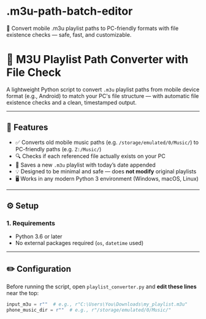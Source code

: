 # .m3u-path-batch-editor
🎵 Convert mobile .m3u playlist paths to PC-friendly formats with file existence checks — safe, fast, and customizable.

# 🎵 M3U Playlist Path Converter with File Check

A lightweight Python script to convert `.m3u` playlist paths from mobile device format (e.g., Android) to match your PC's file structure — with automatic file existence checks and a clean, timestamped output.

---

## 📌 Features

- ✅ Converts old mobile music paths (e.g. `/storage/emulated/0/Music/`) to PC-friendly paths (e.g. `Z:/Music/`)
- 🔍 Checks if each referenced file actually exists on your PC
- 📝 Saves a new `.m3u` playlist with today’s date appended
- 💡 Designed to be minimal and safe — does **not modify** original playlists
- 🖥️ Works in any modern Python 3 environment (Windows, macOS, Linux)

---

## ⚙️ Setup

### 1. Requirements

- Python 3.6 or later
- No external packages required (`os`, `datetime` used)

---

## ✏️ Configuration

Before running the script, open `playlist_converter.py` and **edit these lines** near the top:

```python
input_m3u = r""  # e.g., r"C:\Users\You\Downloads\my_playlist.m3u"
phone_music_dir = r""  # e.g., r"/storage/emulated/0/Music/"
